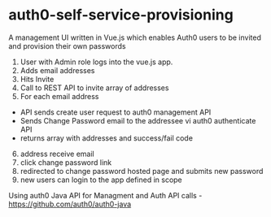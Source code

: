 # auth0-self-service-provisioning
A management UI written in Vue.js which enables Auth0 users to be invited and provision their own passwords

1. User with Admin role logs into the vue.js app.
2. Adds email addresses
3. Hits Invite
4. Call to REST API to invite array of addresses
5. For each email address
  - API sends create user request to auth0 management API
  - Sends Change Password email to the addressee vi auth0 authenticate API
  - returns array with addresses and success/fail code
6. address receive email
7. click change password link
8. redirected to change password hosted page and submits new password
9. new users can login to the app defined in scope

Using auth0 Java API for Managment and Auth API calls - https://github.com/auth0/auth0-java